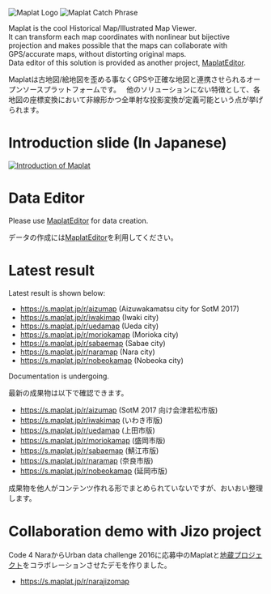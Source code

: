 ![Maplat Logo](https://code4nara.github.io/Maplat/page_imgs/maplat.png)
![Maplat Catch Phrase](https://code4nara.github.io/Maplat/page_imgs/bijective.png)

Maplat is the cool Historical Map/Illustrated Map Viewer.  
It can transform each map coordinates with nonlinear but bijective projection and makes possible that the maps can collaborate with GPS/accurate maps, without distorting original maps.  
Data editor of this solution is provided as another project, [MaplatEditor](https://github.com/code4nara/MaplatEditor/).

Maplatは古地図/絵地図を歪める事なくGPSや正確な地図と連携させられるオープンソースプラットフォームです。  
他のソリューションにない特徴として、各地図の座標変換において非線形かつ全単射な投影変換が定義可能という点が挙げられます。

# Introduction slide (In Japanese)
<a href="https://www.slideshare.net/kokogiko/maplat">![Introduction of Maplat](https://code4nara.github.io/Maplat/page_imgs/maplat_slide.png)</a>

# Data Editor
Please use [MaplatEditor](https://github.com/code4nara/MaplatEditor/) for data creation.

データの作成には[MaplatEditor](https://github.com/code4nara/MaplatEditor/)を利用してください。

# Latest result
Latest result is shown below:
* https://s.maplat.jp/r/aizumap (Aizuwakamatsu city for SotM 2017)
* https://s.maplat.jp/r/iwakimap (Iwaki city)
* https://s.maplat.jp/r/uedamap (Ueda city)
* https://s.maplat.jp/r/moriokamap (Morioka city)
* https://s.maplat.jp/r/sabaemap (Sabae city)
* https://s.maplat.jp/r/naramap (Nara city)
* https://s.maplat.jp/r/nobeokamap (Nobeoka city)

Documentation is undergoing.

最新の成果物は以下で確認できます。
* https://s.maplat.jp/r/aizumap (SotM 2017 向け会津若松市版)
* https://s.maplat.jp/r/iwakimap (いわき市版)
* https://s.maplat.jp/r/uedamap (上田市版)
* https://s.maplat.jp/r/moriokamap (盛岡市版)
* https://s.maplat.jp/r/sabaemap (鯖江市版)
* https://s.maplat.jp/r/naramap (奈良市版)
* https://s.maplat.jp/r/nobeokamap (延岡市版)

成果物を他人がコンテンツ作れる形でまとめられていないですが、おいおい整理します。

# Collaboration demo with Jizo project
Code 4 NaraからUrban data challenge 2016に応募中のMaplatと[地蔵プロジェクト](https://github.com/code4nara/JizoProject/wiki)をコラボレーションさせたデモを作りました。
* https://s.maplat.jp/r/narajizomap

